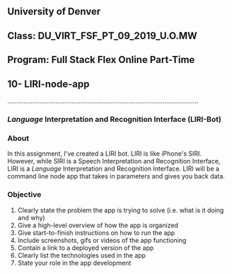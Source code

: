 ## University of Denver 
## Class: DU_VIRT_FSF_PT_09_2019_U.O.MW
## Program: Full Stack Flex Online Part-Time
## 10- LIRI-node-app
...........................................................................................................

### _Language_ Interpretation and Recognition Interface (LIRI-Bot)

### About
In this assignment, I've created a LIRI bot. LIRI is like iPhone's SIRI. However, while SIRI is a Speech Interpretation and Recognition Interface, LIRI is a _Language_ Interpretation and Recognition Interface. LIRI will be a command line node app that takes in parameters and gives you back data.

### Objective


1. Clearly state the problem the app is trying to solve (i.e. what is it doing and why)
2. Give a high-level overview of how the app is organized
3. Give start-to-finish instructions on how to run the app
4. Include screenshots, gifs or videos of the app functioning
5. Contain a link to a deployed version of the app
6. Clearly list the technologies used in the app
7. State your role in the app development